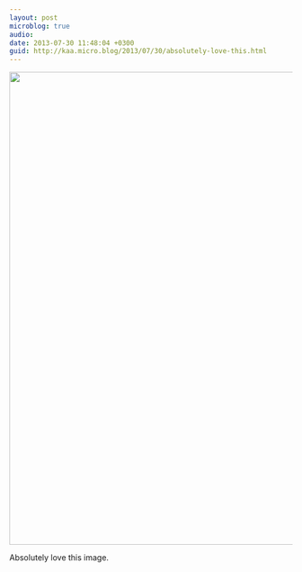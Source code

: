 ```yaml
---
layout: post
microblog: true
audio: 
date: 2013-07-30 11:48:04 +0300
guid: http://kaa.micro.blog/2013/07/30/absolutely-love-this.html
---
```

<img src="https://micro.kaa.bz/uploads/2018/fdce78303b.jpg" alt="" width="840" height="840" class="alignnone size-full wp-image-603" /><p>Absolutely love this image.</p>
